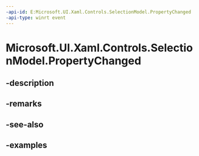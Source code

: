```yaml
---
-api-id: E:Microsoft.UI.Xaml.Controls.SelectionModel.PropertyChanged
-api-type: winrt event
---
```


<!-- Event syntax.
public event PropertyChangedEventHandler PropertyChanged
-->

# Microsoft.UI.Xaml.Controls.SelectionModel.PropertyChanged

## -description

## -remarks

## -see-also

## -examples

